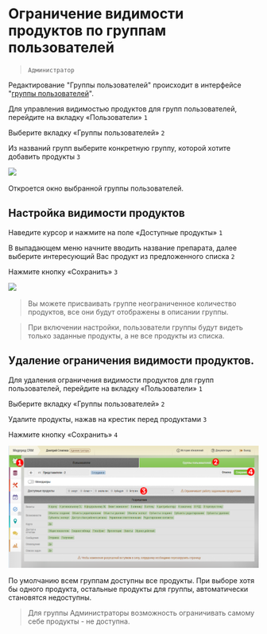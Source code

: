 # Ограничение видимости продуктов по группам пользователей

>`Администратор`

Редактирование "Группы пользователей" происходит в интерфейсе "[группы пользователей](accounts-group.html)".

Для управления видимостью продуктов для групп пользователей, перейдите на вкладку «Пользователи» `1` 

Выберите вкладку «Группы пользователей» `2`

Из названий групп выберите конкретную группу, которой хотите добавить продукты `3` 

![](../images/сhoosing_group.png)

Откроется окно выбранной группы пользователей.

## Настройка видимости продуктов

Наведите курсор и нажмите на поле «Доступные продукты» `1`

В выпадающем меню начните вводить название препарата, далее выберите интересующий Вас продукт из предложенного списка `2`

Нажмите кнопку «Сохранить» `3`

![](../images/сhoosing_drug_group.png)

 > Вы можете присваивать группе неограниченное количество продуктов, все они будут отображены в описании группы.

 > При включении настройки, пользователи группы будут видеть только заданные продукты, а не все продукты из списка.
 
 ## Удаление ограничения видимости продуктов.

Для удаления ограничения видимости продуктов для групп пользователей, перейдите на вкладку «Пользователи» `1`

Выберите вкладку «Группы пользователей» `2`

Удалите продукты, нажав на крестик перед продуктами `3`

Нажмите кнопку «Сохранить» `4`

![](../images/delete_drug_group.png)

 По умолчанию всем группам доступны все продукты. При выборе хотя бы одного продукта, остальные продукты для группы, автоматически становятся недоступны. 

 >Для группы Администраторы возможность ограничивать самому себе продукты - не доступна.
